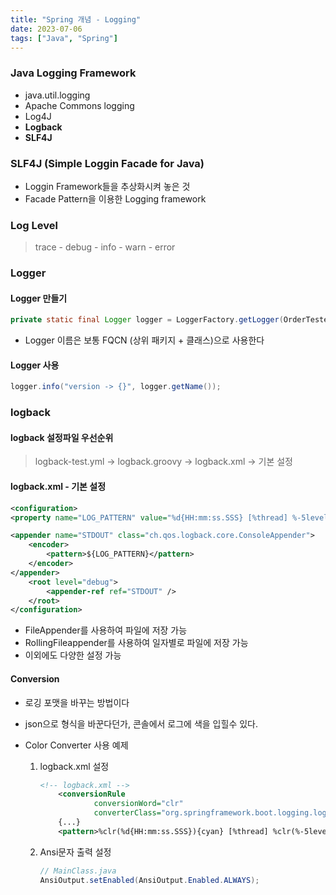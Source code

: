 ```yaml
---
title: "Spring 개념 - Logging"
date: 2023-07-06
tags: ["Java", "Spring"]
---
```


### Java Logging Framework

- java.util.logging
- Apache Commons logging
- Log4J
- **Logback**
- **SLF4J**

### SLF4J (Simple Loggin Facade for Java)

- Loggin Framework들을 추상화시켜 놓은 것
- Facade Pattern을 이용한 Logging framework

### Log Level

> trace - debug - info - warn - error

### Logger

#### Logger 만들기

```java
private static final Logger logger = LoggerFactory.getLogger(OrderTester.class);
```

- Logger 이름은 보통 FQCN (상위 패키지 + 클래스)으로 사용한다

#### Logger 사용

```java
logger.info("version -> {}", logger.getName());
```

### logback

#### logback 설정파일 우선순위

> logback-test.yml -> logback.groovy -> logback.xml -> 기본 설정

#### logback.xml - 기본 설정

```xml
<configuration>
<property name="LOG_PATTERN" value="%d{HH:mm:ss.SSS} [%thread] %-5level %logger{10} - %msg%n" />

<appender name="STDOUT" class="ch.qos.logback.core.ConsoleAppender">
    <encoder>
        <pattern>${LOG_PATTERN}</pattern>
    </encoder>
</appender>
    <root level="debug">
        <appender-ref ref="STDOUT" />
    </root>
</configuration>
```

- FileAppender를 사용하여 파일에 저장 가능
- RollingFileappender를 사용하여 일자별로 파일에 저장 가능
- 이외에도 다양한 설정 가능

#### Conversion

- 로깅 포맷을 바꾸는 방법이다
- json으로 형식을 바꾼다던가, 콘솔에서 로그에 색을 입힐수 있다.

- Color Converter 사용 예제
  1. logback.xml 설정
     ```xml
     <!-- logback.xml -->
         <conversionRule
                 conversionWord="clr"
                 converterClass="org.springframework.boot.logging.logback.ColorConverter" />
         {...}
         <pattern>%clr(%d{HH:mm:ss.SSS}){cyan} [%thread] %clr(%-5level)</pattern>
     ```
  2. Ansi문자 출력 설정
     ```java
     // MainClass.java
     AnsiOutput.setEnabled(AnsiOutput.Enabled.ALWAYS);
     ```
